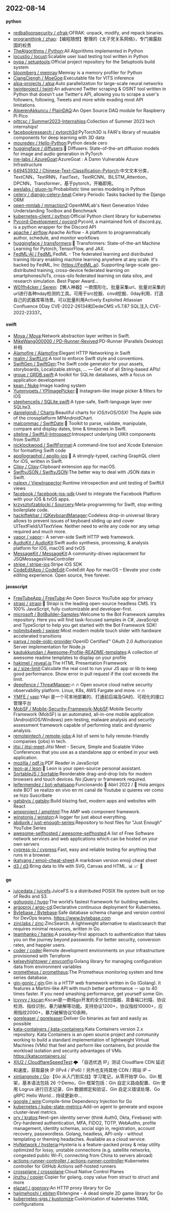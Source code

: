 ## 2022-08-14

#### python
* [redballoonsecurity / ofrak](https://github.com/redballoonsecurity/ofrak):OFRAK: unpack, modify, and repack binaries.
* [programthink / zhao](https://github.com/programthink/zhao):【编程随想】整理的《太子党关系网络》，专门揭露赵国的权贵
* [TheAlgorithms / Python](https://github.com/TheAlgorithms/Python):All Algorithms implemented in Python
* [locustio / locust](https://github.com/locustio/locust):Scalable user load testing tool written in Python
* [pypa / setuptools](https://github.com/pypa/setuptools):Official project repository for the Setuptools build system
* [bloomberg / memray](https://github.com/bloomberg/memray):Memray is a memory profiler for Python
* [CjangCjengh / MoeGoe](https://github.com/CjangCjengh/MoeGoe):Executable file for VITS inference
* [alpa-projects / alpa](https://github.com/alpa-projects/alpa):Auto parallelization for large-scale neural networks
* [twintproject / twint](https://github.com/twintproject/twint):An advanced Twitter scraping & OSINT tool written in Python that doesn't use Twitter's API, allowing you to scrape a user's followers, following, Tweets and more while evading most API limitations.
* [AlperenAkkuncu / PlainDAQ](https://github.com/AlperenAkkuncu/PlainDAQ):An Open Source DAQ module for Raspberry Pi Pico
* [pittcsc / Summer2023-Internships](https://github.com/pittcsc/Summer2023-Internships):Collection of Summer 2023 tech internships!
* [facebookresearch / pytorch3d](https://github.com/facebookresearch/pytorch3d):PyTorch3D is FAIR's library of reusable components for deep learning with 3D data
* [mouredev / Hello-Python](https://github.com/mouredev/Hello-Python):Python desde cero
* [huggingface / diffusers](https://github.com/huggingface/diffusers):🤗
Diffusers: State-of-the-art diffusion models for image and audio generation in PyTorch
* [ine-labs / AzureGoat](https://github.com/ine-labs/AzureGoat):AzureGoat : A Damn Vulnerable Azure Infrastructure
* [649453932 / Chinese-Text-Classification-Pytorch](https://github.com/649453932/Chinese-Text-Classification-Pytorch):中文文本分类，TextCNN，TextRNN，FastText，TextRCNN，BiLSTM_Attention，DPCNN，Transformer，基于pytorch，开箱即用。
* [awslabs / gluon-ts](https://github.com/awslabs/gluon-ts):Probabilistic time series modeling in Python
* [celery / django-celery-beat](https://github.com/celery/django-celery-beat):Celery Periodic Tasks backed by the Django ORM
* [open-mmlab / mmaction2](https://github.com/open-mmlab/mmaction2):OpenMMLab's Next Generation Video Understanding Toolbox and Benchmark
* [kubernetes-client / python](https://github.com/kubernetes-client/python):Official Python client library for kubernetes
* [Pycord-Development / pycord](https://github.com/Pycord-Development/pycord):Pycord, a maintained fork of discord.py, is a python wrapper for the Discord API
* [apache / airflow](https://github.com/apache/airflow):Apache Airflow - A platform to programmatically author, schedule, and monitor workflows
* [huggingface / transformers](https://github.com/huggingface/transformers):🤗
Transformers: State-of-the-art Machine Learning for Pytorch, TensorFlow, and JAX.
* [FedML-AI / FedML](https://github.com/FedML-AI/FedML):FedML - The federated learning and distributed training library enabling machine learning anywhere at any scale. It's backed by FedML, Inc (https://FedML.ai). Supporting large-scale geo-distributed training, cross-device federated learning on smartphones/IoTs, cross-silo federated learning on data silos, and research simulation. Best Paper Award…
* [W01fh4cker / Serein](https://github.com/W01fh4cker/Serein):【懒人神器】一款图形化、批量采集url、批量对采集的url进行各种nday检测的工具。可用于src挖掘、cnvd挖掘、0day利用、打造自己的武器库等场景。可以批量利用Actively Exploited Atlassian Confluence 0Day CVE-2022-26134和DedeCMS v5.7.87 SQL注入 CVE-2022-23337。

#### swift
* [Moya / Moya](https://github.com/Moya/Moya):Network abstraction layer written in Swift.
* [MikeWang000000 / PD-Runner-Revived](https://github.com/MikeWang000000/PD-Runner-Revived):PD-Runner (Parallels Desktop) 补档
* [Alamofire / Alamofire](https://github.com/Alamofire/Alamofire):Elegant HTTP Networking in Swift
* [realm / SwiftLint](https://github.com/realm/SwiftLint):A tool to enforce Swift style and conventions.
* [SwiftGen / SwiftGen](https://github.com/SwiftGen/SwiftGen):The Swift code generator for your assets, storyboards, Localizable.strings, … — Get rid of all String-based APIs!
* [groue / GRDB.swift](https://github.com/groue/GRDB.swift):A toolkit for SQLite databases, with a focus on application development
* [kean / Nuke](https://github.com/kean/Nuke):Image loading system
* [Yummypets / YPImagePicker](https://github.com/Yummypets/YPImagePicker):📸
Instagram-like image picker & filters for iOS
* [stephencelis / SQLite.swift](https://github.com/stephencelis/SQLite.swift):A type-safe, Swift-language layer over SQLite3.
* [danielgindi / Charts](https://github.com/danielgindi/Charts):Beautiful charts for iOS/tvOS/OSX! The Apple side of the crossplatform MPAndroidChart.
* [malcommac / SwiftDate](https://github.com/malcommac/SwiftDate):🐔
Toolkit to parse, validate, manipulate, compare and display dates, time & timezones in Swift.
* [siteline / SwiftUI-Introspect](https://github.com/siteline/SwiftUI-Introspect):Introspect underlying UIKit components from SwiftUI
* [nicklockwood / SwiftFormat](https://github.com/nicklockwood/SwiftFormat):A command-line tool and Xcode Extension for formatting Swift code
* [apollographql / apollo-ios](https://github.com/apollographql/apollo-ios):📱
A strongly-typed, caching GraphQL client for iOS, written in Swift.
* [Clipy / Clipy](https://github.com/Clipy/Clipy):Clipboard extension app for macOS.
* [SwiftyJSON / SwiftyJSON](https://github.com/SwiftyJSON/SwiftyJSON):The better way to deal with JSON data in Swift.
* [nalexn / ViewInspector](https://github.com/nalexn/ViewInspector):Runtime introspection and unit testing of SwiftUI views
* [facebook / facebook-ios-sdk](https://github.com/facebook/facebook-ios-sdk):Used to integrate the Facebook Platform with your iOS & tvOS apps.
* [krzysztofzablocki / Sourcery](https://github.com/krzysztofzablocki/Sourcery):Meta-programming for Swift, stop writing boilerplate code.
* [hackiftekhar / IQKeyboardManager](https://github.com/hackiftekhar/IQKeyboardManager):Codeless drop-in universal library allows to prevent issues of keyboard sliding up and cover UITextField/UITextView. Neither need to write any code nor any setup required and much more.
* [vapor / vapor](https://github.com/vapor/vapor):💧
A server-side Swift HTTP web framework.
* [AudioKit / AudioKit](https://github.com/AudioKit/AudioKit):Swift audio synthesis, processing, & analysis platform for iOS, macOS and tvOS
* [MessageKit / MessageKit](https://github.com/MessageKit/MessageKit):A community-driven replacement for JSQMessagesViewController
* [stripe / stripe-ios](https://github.com/stripe/stripe-ios):Stripe iOS SDK
* [CodeEditApp / CodeEdit](https://github.com/CodeEditApp/CodeEdit):CodeEdit App for macOS – Elevate your code editing experience. Open source, free forever.

#### javascript
* [FreeTubeApp / FreeTube](https://github.com/FreeTubeApp/FreeTube):An Open Source YouTube app for privacy
* [strapi / strapi](https://github.com/strapi/strapi):🚀
Strapi is the leading open-source headless CMS. It’s 100% JavaScript, fully customizable and developer-first.
* [microsoft / BotBuilder-Samples](https://github.com/microsoft/BotBuilder-Samples):Welcome to the Bot Framework samples repository. Here you will find task-focused samples in C#, JavaScript and TypeScript to help you get started with the Bot Framework SDK!
* [nolimits4web / swiper](https://github.com/nolimits4web/swiper):Most modern mobile touch slider with hardware accelerated transitions
* [panva / node-oidc-provider](https://github.com/panva/node-oidc-provider):OpenID Certified™ OAuth 2.0 Authorization Server implementation for Node.js
* [kautukkundan / Awesome-Profile-README-templates](https://github.com/kautukkundan/Awesome-Profile-README-templates):A collection of awesome readme templates to display on your profile
* [hakimel / reveal.js](https://github.com/hakimel/reveal.js):The HTML Presentation Framework
* [ai / size-limit](https://github.com/ai/size-limit):Calculate the real cost to run your JS app or lib to keep good performance. Show error in pull request if the cost exceeds the limit.
* [deepfence / ThreatMapper](https://github.com/deepfence/ThreatMapper):🔥
🔥
Open source cloud native security observability platform. Linux, K8s, AWS Fargate and more.
🔥
🔥
* [YMFE / yapi](https://github.com/YMFE/yapi):YApi 是一个可本地部署的、打通前后端及QA的、可视化的接口管理平台
* [MobSF / Mobile-Security-Framework-MobSF](https://github.com/MobSF/Mobile-Security-Framework-MobSF):Mobile Security Framework (MobSF) is an automated, all-in-one mobile application (Android/iOS/Windows) pen-testing, malware analysis and security assessment framework capable of performing static and dynamic analysis.
* [remoteintech / remote-jobs](https://github.com/remoteintech/remote-jobs):A list of semi to fully remote-friendly companies (jobs) in tech.
* [jitsi / jitsi-meet](https://github.com/jitsi/jitsi-meet):Jitsi Meet - Secure, Simple and Scalable Video Conferences that you use as a standalone app or embed in your web application.
* [mozilla / pdf.js](https://github.com/mozilla/pdf.js):PDF Reader in JavaScript
* [leon-ai / leon](https://github.com/leon-ai/leon):🧠
Leon is your open-source personal assistant.
* [SortableJS / Sortable](https://github.com/SortableJS/Sortable):Reorderable drag-and-drop lists for modern browsers and touch devices. No jQuery or framework required.
* [leifermendez / bot-whatsapp](https://github.com/leifermendez/bot-whatsapp):Funcionando
📅
Abirl 2022 /
🤖
Hola amigos este BOT se realizo en vivo en mi canal de Youtube si quieres ver como se hizo Suscríbete
* [gatsbyjs / gatsby](https://github.com/gatsbyjs/gatsby):Build blazing fast, modern apps and websites with React
* [ampproject / amphtml](https://github.com/ampproject/amphtml):The AMP web component framework.
* [winstonjs / winston](https://github.com/winstonjs/winston):A logger for just about everything.
* [abduvik / just-enough-series](https://github.com/abduvik/just-enough-series):Repository to host files for "Just Enough" YouTube Series
* [awesome-selfhosted / awesome-selfhosted](https://github.com/awesome-selfhosted/awesome-selfhosted):A list of Free Software network services and web applications which can be hosted on your own servers
* [cypress-io / cypress](https://github.com/cypress-io/cypress):Fast, easy and reliable testing for anything that runs in a browser.
* [ikatyang / emoji-cheat-sheet](https://github.com/ikatyang/emoji-cheat-sheet):A markdown version emoji cheat sheet
* [d3 / d3](https://github.com/d3/d3):Bring data to life with SVG, Canvas and HTML.
📊
📈
🎉

#### go
* [juicedata / juicefs](https://github.com/juicedata/juicefs):JuiceFS is a distributed POSIX file system built on top of Redis and S3.
* [gohugoio / hugo](https://github.com/gohugoio/hugo):The world’s fastest framework for building websites.
* [argoproj / argo-cd](https://github.com/argoproj/argo-cd):Declarative continuous deployment for Kubernetes.
* [Bytebase / Bytebase](https://github.com/Bytebase/Bytebase):Safe database schema change and version control for DevOps teams. https://www.bytebase.com
* [zinclabs / zinc](https://github.com/zinclabs/zinc):ZincSearch. A lightweight alternative to elasticsearch that requires minimal resources, written in Go.
* [teamhanko / hanko](https://github.com/teamhanko/hanko):A passkey-first approach to authentication that takes you on the journey beyond passwords. For better security, conversion rates, and happier users.
* [coder / coder](https://github.com/coder/coder):Remote development environments on your infrastructure provisioned with Terraform
* [kelseyhightower / envconfig](https://github.com/kelseyhightower/envconfig):Golang library for managing configuration data from environment variables
* [prometheus / prometheus](https://github.com/prometheus/prometheus):The Prometheus monitoring system and time series database.
* [gin-gonic / gin](https://github.com/gin-gonic/gin):Gin is a HTTP web framework written in Go (Golang). It features a Martini-like API with much better performance -- up to 40 times faster. If you need smashing performance, get yourself some Gin.
* [lcvvvv / kscan](https://github.com/lcvvvv/kscan):Kscan是一款纯go开发的全方位扫描器，具备端口扫描、协议检测、指纹识别，暴力破解等功能。支持协议1200+，协议指纹10000+，应用指纹2000+，暴力破解协议10余种。
* [goreleaser / goreleaser](https://github.com/goreleaser/goreleaser):Deliver Go binaries as fast and easily as possible
* [kata-containers / kata-containers](https://github.com/kata-containers/kata-containers):Kata Containers version 2.x repository. Kata Containers is an open source project and community working to build a standard implementation of lightweight Virtual Machines (VMs) that feel and perform like containers, but provide the workload isolation and security advantages of VMs. https://katacontainers.io/
* [XIU2 / CloudflareSpeedTest](https://github.com/XIU2/CloudflareSpeedTest):🌩
「自选优选 IP」测试 Cloudflare CDN 延迟和速度，获取最快 IP (IPv4 / IPv6)！另外也支持其他 CDN / 网站 IP ~
* [xinliangnote / Go](https://github.com/xinliangnote/Go):【Go 从入门到实战】学习笔记，从零开始学 Go、Gin 框架，基本语法包括 26 个Demo，Gin 框架包括：Gin 自定义路由配置、Gin 使用 Logrus 进行日志记录、Gin 数据绑定和验证、Gin 自定义错误处理、Go gRPC Hello World... 持续更新中...
* [google / wire](https://github.com/google/wire):Compile-time Dependency Injection for Go
* [kubernetes / kube-state-metrics](https://github.com/kubernetes/kube-state-metrics):Add-on agent to generate and expose cluster-level metrics.
* [ory / kratos](https://github.com/ory/kratos):Next-gen identity server (think Auth0, Okta, Firebase) with Ory-hardened authentication, MFA, FIDO2, TOTP, WebAuthn, profile management, identity schemas, social sign in, registration, account recovery, passwordless. Golang, headless, API-only - without templating or theming headaches. Available as a cloud service.
* [HyNetwork / hysteria](https://github.com/HyNetwork/hysteria):Hysteria is a feature-packed proxy & relay utility optimized for lossy, unstable connections (e.g. satellite networks, congested public Wi-Fi, connecting from China to servers abroad)
* [actions-runner-controller / actions-runner-controller](https://github.com/actions-runner-controller/actions-runner-controller):Kubernetes controller for GitHub Actions self-hosted runners
* [crossplane / crossplane](https://github.com/crossplane/crossplane):Cloud Native Control Planes
* [jinzhu / copier](https://github.com/jinzhu/copier):Copier for golang, copy value from struct to struct and more
* [elazarl / goproxy](https://github.com/elazarl/goproxy):An HTTP proxy library for Go
* [hajimehoshi / ebiten](https://github.com/hajimehoshi/ebiten):Ebitengine - A dead simple 2D game library for Go
* [kubernetes-sigs / kustomize](https://github.com/kubernetes-sigs/kustomize):Customization of kubernetes YAML configurations
